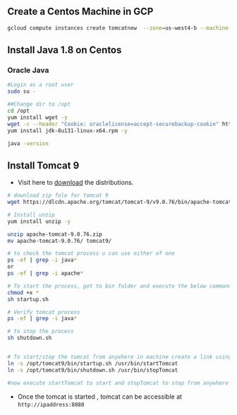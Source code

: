 ## Create a Centos Machine in GCP
```bash
gcloud compute instances create tomcatnew  --zone=us-west4-b --machine-type=e2-medium  --create-disk=auto-delete=yes,boot=yes,device-name=tomcatnew,image=projects/centos-cloud/global/images/centos-7-v20230615,mode=rw,size=20
```
## Install Java 1.8 on Centos
### Oracle Java
```bash
#Login as a root user
sudo su -

##Change dir to /opt
cd /opt
yum install wget -y
wget -c --header "Cookie: oraclelicense=accept-securebackup-cookie" http://download.oracle.com/otn-pub/java/jdk/8u131-b11/d54c1d3a095b4ff2b6607d096fa80163/jdk-8u131-linux-x64.rpm
yum install jdk-8u131-linux-x64.rpm -y

java -version
```

## Install Tomcat 9 
* Visit here to [download](https://tomcat.apache.org/download-90.cgi) the distributions.
```bash
# download zip fole for tomcat 9
wget https://dlcdn.apache.org/tomcat/tomcat-9/v9.0.76/bin/apache-tomcat-9.0.76.zip

# Install unzip 
yum install unzip -y

unzip apache-tomcat-9.0.76.zip
mv apache-tomcat-9.0.76/ tomcat9/

# to check the tomcat process u can use either of one 
ps -ef | grep -i java*
or
ps -ef | grep -i apache*

# To start the process, got to bin folder and execute the below command
chmod +x *
sh startup.sh 

# Verify tomcat process
ps -ef | grep -i java*

# to stop the process
sh shutdown.sh


# To start/stop the tomcat from anywhere in machine create a link using the below command 
ln -s /opt/tomcat9/bin/startup.sh /usr/bin/startTomcat
ln -s /opt/tomcat9/bin/shutdown.sh /usr/bin/stopTomcat

#now execute startTomcat to start and stopTomcat to stop from anywhere in the machine

```
* Once the tomcat is started , tomcat can be accessible at `http://ipaddress:8080` 




